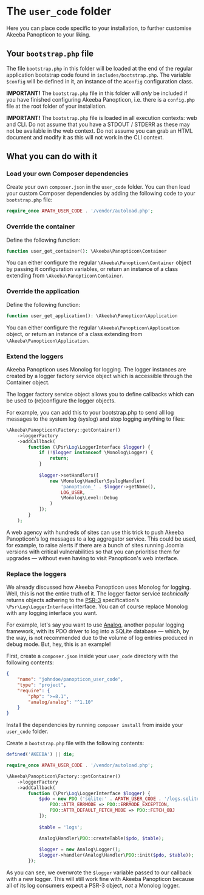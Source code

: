 # The `user_code` folder

Here you can place code specific to your installation, to further customise Akeeba Panopticon to your liking.

## Your `bootstrap.php` file

The file `bootstrap.php` in this folder will be loaded at the end of the regular application bootstrap code found in `includes/bootstrap.php`. The variable `$config` will be defined in it, an instance of the `AConfig` configuration class.

**IMPORTANT!** The `bootstrap.php` file in this folder will _only_ be included if you have finished configuring Akeeba Panopticon, i.e. there is a `config.php` file at the root folder of your installation.

**IMPORTANT!** The `bootstrap.php` file is loaded in all execution contexts: web and CLI. Do not assume that you have a STDOUT / STDERR as these may not be available in the web context. Do not assume you can grab an HTML document and modify it as this will not work in the CLI context.

## What you can do with it

### Load your own Composer dependencies

Create your own `composer.json` in the `user_code` folder. You can then load your custom Composer dependencies by adding the following code to your `bootstrap.php` file:

```php
require_once APATH_USER_CODE . '/vendor/autoload.php';
```

### Override the container

Define the following function:

```php
function user_get_container(): \Akeeba\Panopticon\Container
```

You can either configure the regular `\Akeeba\Panopticon\Container` object by passing it configuration variables, or return an instance of a class extending from `\Akeeba\Panopticon\Container`.

### Override the application

Define the following function:

```php
function user_get_application(): \Akeeba\Panopticon\Application
```

You can either configure the regular `\Akeeba\Panopticon\Application` object, or return an instance of a class extending from `\Akeeba\Panopticon\Application`.

### Extend the loggers

Akeeba Panopticon uses Monolog for logging. The logger instances are created by a logger factory service object which is accessible through the Container object.

The logger factory service object allows you to define callbacks which can be used to (re)configure the logger objects.

For example, you can add this to your bootstrap.php to send all log messages to the system log (syslog) and stop logging anything to files:

```php
\Akeeba\Panopticon\Factory::getContainer()
    ->loggerFactory
    ->addCallback(
        function (\Psr\Log\LoggerInterface $logger) {
            if (!$logger instanceof \Monolog\Logger) {
                return;
            }
            
            $logger->setHandlers([
                new \Monolog\Handler\SyslogHandler(
                    'panopticon_' . $logger->getName(),
                    LOG_USER,
                    \Monolog\Level::Debug
                )
            ]);
        }
    );
```

A web agency with hundreds of sites can use this trick to push Akeeba Panopticon's log messages to a log aggregator service. This could be used, for example, to raise alerts if there are a bunch of sites running Joomla versions with critical vulnerabilities so that you can prioritise them for upgrades — without even having to visit Panopticon's web interface.

### Replace the loggers

We already discussed how Akeeba Panopticon uses Monolog for logging. Well, this is not the entire truth of it. The logger factor service _technically_ returns objects adhering to the [PSR-3](https://www.php-fig.org/psr/psr-3/) specification's `\Psr\Log\LoggerInterface` interface. You can of course replace Monolog with any logging interface you want.

For example, let's say you want to use [Analog](https://packagist.org/packages/analog/analog), another popular logging framework, with its PDO driver to log into a SQLite database — which, by the way, is not recommended due to the volume of log entries produced in debug mode. But, hey, this is an example!

First, create a `composer.json` inside your `user_code` directory with the following contents:

```json
{
	"name": "johndoe/panopticon_user_code",
	"type": "project",
	"require": {
		"php": ">=8.1",
        "analog/analog": "^1.10"
	}
}
```

Install the dependencies by running `composer install` from inside your `user_code` folder.

Create a `bootstrap.php` file with the following contents:

```php
defined('AKEEBA') || die;

require_once APATH_USER_CODE . '/vendor/autoload.php';

\Akeeba\Panopticon\Factory::getContainer()
    ->loggerFactory
    ->addCallback(
        function (\Psr\Log\LoggerInterface $logger) {
            $pdo = new PDO ('sqlite:' . APATH_USER_CODE . '/logs.sqlite', '', '', [
                PDO::ATTR_ERRMODE => PDO::ERRMODE_EXCEPTION,
                PDO::ATTR_DEFAULT_FETCH_MODE => PDO::FETCH_OBJ
            ]);
            
            $table = 'logs';

            Analog\Handler\PDO::createTable($pdo, $table);
            
            $logger = new Analog\Logger();
            $logger->handler(Analog\Handler\PDO::init($pdo, $table));
        });
```

As you can see, we overwrote the `$logger` variable passed to our callback with a new logger. This will still work fine with Akeeba Panopticon because all of its log consumers expect a PSR-3 object, _not_ a Monolog logger.